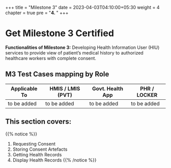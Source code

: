 +++
title = "Milestone 3"
date = 2023-04-03T04:10:00+05:30
weight = 4
chapter = true
pre = "<b>4. </b>"
+++

# Get Milestone 3 Certified

**Functionalities of Milestone 3:** Developing Health Information User (HIU) services to provide view of patient’s medical history to authorized healthcare workers with complete consent.


## M3 Test Cases mapping by Role

|Applicable To | HMIS / LMIS (PVT) | Govt. Health App | PHR / LOCKER |
|--------|----------------------|--------------------|-------------------|
| to be added | to be added | to be added | to be added |


## This section covers:
{{% notice %}}
1. Requesting Consent
2. Storing Consent Artefacts
3. Getting Health Records
4. Display Health Records
{{% /notice %}}
